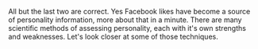 All but the last two are correct. Yes Facebook likes have become a source of
personality information, more about that in a minute. There are many scientific
methods of assessing personality, each with it's own strengths and weaknesses.
Let's look closer at some of those techniques.

